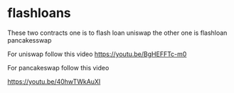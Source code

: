 # flashloans

These two contracts one is to flash loan uniswap the other one is flashloan pancakesswap

For uniswap follow this video
https://youtu.be/BgHEFFTc-m0

For pancakeswap follow this video

https://youtu.be/40hwTWkAuXI
